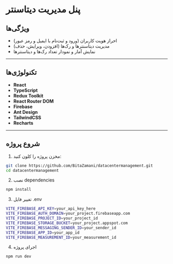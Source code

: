 # پنل مدیریت دیتاسنتر

## ویژگی‌ها
- احراز هویت کاربران (ورود و ثبت‌نام با ایمیل و رمز عبور)  
- مدیریت دیتاسنترها و رک‌ها (افزودن، ویرایش، حذف)  
- نمایش آمار و نمودار تعداد رک‌ها و دیتاسنترها  


---

## تکنولوژی‌ها
- **React**
- **TypeScript**
- **Redux Toolkit**
- **React Router DOM**
- **Firebase**
- **Ant Design** 
- **TailwindCSS** 
- **Recharts** 

---

## شروع پروژه
1. مخزن پروژه را کلون کنید:
```bash
git clone https://github.com/BitaZamani/datacentermanagement.git
cd datacentermanagement
```

2. نصب dependencies
```bash
npm install
```

3. تغییر فایل .env
```bash
VITE_FIREBASE_API_KEY=your_api_key_here
VITE_FIREBASE_AUTH_DOMAIN=your_project.firebaseapp.com
VITE_FIREBASE_PROJECT_ID=your_project_id
VITE_FIREBASE_STORAGE_BUCKET=your_project.appspot.com
VITE_FIREBASE_MESSAGING_SENDER_ID=your_sender_id
VITE_FIREBASE_APP_ID=your_app_id
VITE_FIREBASE_MEASUREMENT_ID=your_measurement_id
```

4. اجرای پروژه
```bash
npm run dev
```


